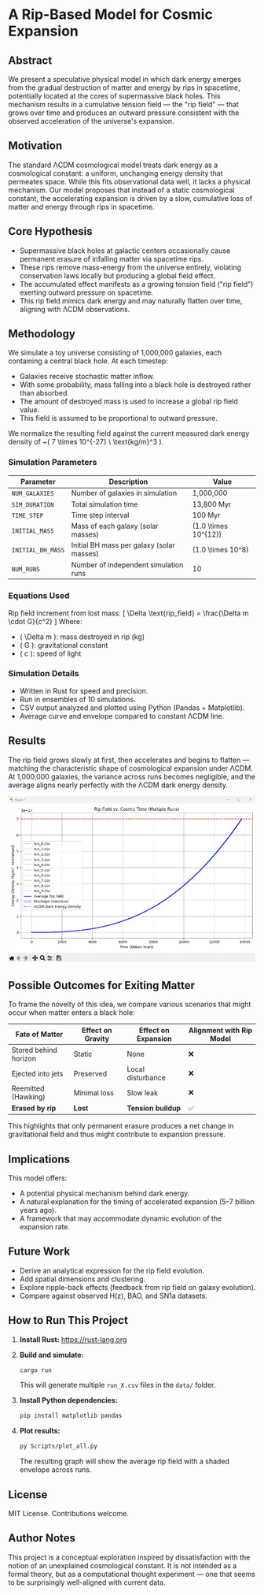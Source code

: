 # A Rip-Based Model for Cosmic Expansion

## Abstract
We present a speculative physical model in which dark energy emerges from the gradual destruction of matter and energy by rips in spacetime, potentially located at the cores of supermassive black holes. This mechanism results in a cumulative tension field — the "rip field" — that grows over time and produces an outward pressure consistent with the observed acceleration of the universe's expansion.

## Motivation
The standard ΛCDM cosmological model treats dark energy as a cosmological constant: a uniform, unchanging energy density that permeates space. While this fits observational data well, it lacks a physical mechanism. Our model proposes that instead of a static cosmological constant, the accelerating expansion is driven by a slow, cumulative loss of matter and energy through rips in spacetime.

## Core Hypothesis
- Supermassive black holes at galactic centers occasionally cause permanent erasure of infalling matter via spacetime rips.
- These rips remove mass-energy from the universe entirely, violating conservation laws locally but producing a global field effect.
- The accumulated effect manifests as a growing tension field ("rip field") exerting outward pressure on spacetime.
- This rip field mimics dark energy and may naturally flatten over time, aligning with ΛCDM observations.

## Methodology
We simulate a toy universe consisting of 1,000,000 galaxies, each containing a central black hole. At each timestep:

- Galaxies receive stochastic matter inflow.
- With some probability, mass falling into a black hole is destroyed rather than absorbed.
- The amount of destroyed mass is used to increase a global rip field value.
- This field is assumed to be proportional to outward pressure.

We normalize the resulting field against the current measured dark energy density of ~\( 7 \times 10^{-27} \ \text{kg/m}^3 \).

### Simulation Parameters
| Parameter         | Description                               | Value            |
|------------------|-------------------------------------------|------------------|
| `NUM_GALAXIES`   | Number of galaxies in simulation          | 1,000,000        |
| `SIM_DURATION`   | Total simulation time                     | 13,800 Myr       |
| `TIME_STEP`      | Time step interval                        | 100 Myr          |
| `INITIAL_MASS`   | Mass of each galaxy (solar masses)        | \(1.0 \times 10^{12}\) |
| `INITIAL_BH_MASS`| Initial BH mass per galaxy (solar masses) | \(1.0 \times 10^8\)  |
| `NUM_RUNS`       | Number of independent simulation runs     | 10               |

### Equations Used
Rip field increment from lost mass:
\[
\Delta \text{rip\_field} = \frac{\Delta m \cdot G}{c^2}
\]
Where:
- \( \Delta m \): mass destroyed in rip (kg)
- \( G \): gravitational constant
- \( c \): speed of light

### Simulation Details
- Written in Rust for speed and precision.
- Run in ensembles of 10 simulations.
- CSV output analyzed and plotted using Python (Pandas + Matplotlib).
- Average curve and envelope compared to constant ΛCDM line.

## Results
The rip field grows slowly at first, then accelerates and begins to flatten — matching the characteristic shape of cosmological expansion under ΛCDM. At 1,000,000 galaxies, the variance across runs becomes negligible, and the average aligns nearly perfectly with the ΛCDM dark energy density.

![Simulated Rip Field vs ΛCDM](assets/rip_field_1M_galaxies.png)

## Possible Outcomes for Exiting Matter
To frame the novelty of this idea, we compare various scenarios that might occur when matter enters a black hole:

| Fate of Matter        | Effect on Gravity | Effect on Expansion | Alignment with Rip Model |
|----------------------|-------------------|----------------------|---------------------------|
| Stored behind horizon| Static            | None                 | ❌                        |
| Ejected into jets    | Preserved         | Local disturbance    | ❌                        |
| Reemitted (Hawking)  | Minimal loss      | Slow leak            | ❌                        |
| **Erased by rip**    | **Lost**          | **Tension buildup**  | ✅                        |

This highlights that only permanent erasure produces a net change in gravitational field and thus might contribute to expansion pressure.

## Implications
This model offers:
- A potential physical mechanism behind dark energy.
- A natural explanation for the timing of accelerated expansion (5–7 billion years ago).
- A framework that may accommodate dynamic evolution of the expansion rate.

## Future Work
- Derive an analytical expression for the rip field evolution.
- Add spatial dimensions and clustering.
- Explore ripple-back effects (feedback from rip field on galaxy evolution).
- Compare against observed H(z), BAO, and SN1a datasets.

## How to Run This Project
1. **Install Rust:** https://rust-lang.org
2. **Build and simulate:**
    ```sh
    cargo run
    ```
    This will generate multiple `run_X.csv` files in the `data/` folder.

3. **Install Python dependencies:**
    ```sh
    pip install matplotlib pandas
    ```

4. **Plot results:**
    ```sh
    py Scripts/plot_all.py
    ```
    The resulting graph will show the average rip field with a shaded envelope across runs.

## License
MIT License. Contributions welcome.

## Author Notes
This project is a conceptual exploration inspired by dissatisfaction with the notion of an unexplained cosmological constant. It is not intended as a formal theory, but as a computational thought experiment — one that seems to be surprisingly well-aligned with current data.

